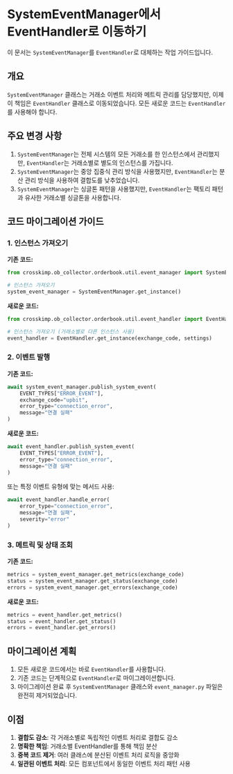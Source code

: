 # SystemEventManager에서 EventHandler로 이동하기

이 문서는 `SystemEventManager`를 `EventHandler`로 대체하는 작업 가이드입니다.

## 개요

`SystemEventManager` 클래스는 거래소 이벤트 처리와 메트릭 관리를 담당했지만, 이제 이 책임은 `EventHandler` 클래스로 이동되었습니다. 모든 새로운 코드는 `EventHandler`를 사용해야 합니다.

## 주요 변경 사항

1. `SystemEventManager`는 전체 시스템의 모든 거래소를 한 인스턴스에서 관리했지만, `EventHandler`는 거래소별로 별도의 인스턴스를 가집니다.
2. `SystemEventManager`는 중앙 집중식 관리 방식을 사용했지만, `EventHandler`는 분산 관리 방식을 사용하여 결합도를 낮추었습니다.
3. `SystemEventManager`는 싱글톤 패턴을 사용했지만, `EventHandler`는 팩토리 패턴과 유사한 거래소별 싱글톤을 사용합니다.

## 코드 마이그레이션 가이드

### 1. 인스턴스 가져오기

**기존 코드:**
```python
from crosskimp.ob_collector.orderbook.util.event_manager import SystemEventManager

# 인스턴스 가져오기
system_event_manager = SystemEventManager.get_instance()
```

**새로운 코드:**
```python
from crosskimp.ob_collector.orderbook.util.event_handler import EventHandler

# 인스턴스 가져오기 (거래소별로 다른 인스턴스 사용)
event_handler = EventHandler.get_instance(exchange_code, settings)
```

### 2. 이벤트 발행

**기존 코드:**
```python
await system_event_manager.publish_system_event(
    EVENT_TYPES["ERROR_EVENT"],
    exchange_code="upbit",
    error_type="connection_error",
    message="연결 실패"
)
```

**새로운 코드:**
```python
await event_handler.publish_system_event(
    EVENT_TYPES["ERROR_EVENT"],
    error_type="connection_error",
    message="연결 실패"
)
```

또는 특정 이벤트 유형에 맞는 메서드 사용:
```python
await event_handler.handle_error(
    error_type="connection_error",
    message="연결 실패",
    severity="error"
)
```

### 3. 메트릭 및 상태 조회

**기존 코드:**
```python
metrics = system_event_manager.get_metrics(exchange_code)
status = system_event_manager.get_status(exchange_code)
errors = system_event_manager.get_errors(exchange_code)
```

**새로운 코드:**
```python
metrics = event_handler.get_metrics()
status = event_handler.get_status()
errors = event_handler.get_errors()
```

## 마이그레이션 계획

1. 모든 새로운 코드에서는 바로 `EventHandler`를 사용합니다.
2. 기존 코드는 단계적으로 `EventHandler`로 마이그레이션합니다.
3. 마이그레이션 완료 후 `SystemEventManager` 클래스와 `event_manager.py` 파일은 완전히 제거되었습니다.

## 이점

1. **결합도 감소**: 각 거래소별로 독립적인 이벤트 처리로 결합도 감소
2. **명확한 책임**: 거래소별 EventHandler를 통해 책임 분산
3. **중복 코드 제거**: 여러 클래스에 분산된 이벤트 처리 로직을 중앙화
4. **일관된 이벤트 처리**: 모든 컴포넌트에서 동일한 이벤트 처리 패턴 사용 